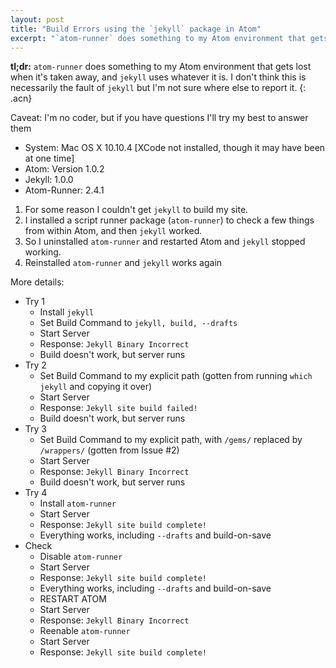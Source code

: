 ```yaml
---
layout: post
title: "Build Errors using the `jekyll` package in Atom"
excerpt: "`atom-runner` does something to my Atom environment that gets lost when it's taken away, and `jekyll` uses whatever it is."
---
```


<!-- Writing this in preparation for opening an issue on the `jekyll` package. -->

**tl;dr:**  `atom-runner` does something to my Atom environment that gets lost when it's taken away, and `jekyll` uses whatever it is. I don't think this is necessarily the fault of `jekyll` but I'm not sure where else to report it.
{: .acn}

Caveat: I'm no coder, but if you have questions I'll try my best to answer them

- System: Mac OS X 10.10.4 [XCode not installed, though it may have been at one time]
- Atom: Version 1.0.2
- Jekyll: 1.0.0
- Atom-Runner: 2.4.1


1. For some reason I couldn't get `jekyll` to build my site.
2. I installed a script runner package (`atom-runner`) to check a few things from within Atom, and then `jekyll` worked.
3. So I uninstalled `atom-runner` and restarted Atom and `jekyll` stopped working.
4. Reinstalled `atom-runner` and `jekyll` works again

More details:

- Try 1
    - Install `jekyll`
    - Set Build Command to `jekyll, build, --drafts`
    - Start Server
    - Response: `Jekyll Binary Incorrect`
    - Build doesn't work, but server runs
- Try 2
    - Set Build Command to my explicit path (gotten from running `which jekyll` and copying it over)
    - Start Server
    - Response: `Jekyll site build failed!`
    - Build doesn't work, but server runs
- Try 3
    - Set Build Command to my explicit path, with `/gems/` replaced by `/wrappers/` (gotten from Issue #2)
    - Start Server
    - Response: `Jekyll Binary Incorrect`
    - Build doesn't work, but server runs
- Try 4
    - Install `atom-runner`
    - Start Server
    - Response: `Jekyll site build complete!`
    - Everything works, including `--drafts` and build-on-save
- Check
    - Disable `atom-runner`
    - Start Server
    - Response: `Jekyll site build complete!`
    - Everything works, including `--drafts` and build-on-save
    - RESTART ATOM
    - Start Server
    - Response: `Jekyll Binary Incorrect`
    - Reenable `atom-runner`
    - Start Server
    - Response: `Jekyll site build complete!`
